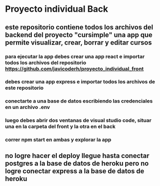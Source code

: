 # Proyecto individual Back 
## este repositorio contiene todos los archivos del backend del proyecto "cursimple" una app que permite visualizar, crear, borrar y editar cursos
### para ejecutar la app debes crear una app react e importar todos los archivos del repositorio https://github.com/javicoderh/proyecto_individual_front
### debes crear una app express e importar todos los archivos de este repositorio
### conectarte a una base de datos escribiendo las credenciales en un archivo .env 
### luego debes abrir dos ventanas de visual studio code, situar una en la carpeta del front y la otra en el back
### correr npm start en ambas y explorar la app
## no logre hacer el deploy llegue hasta conectar postgres a la base de datos de heroku pero no logre conectar express a la base de datos de heroku
